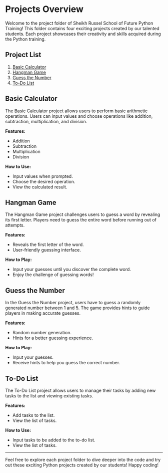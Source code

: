 # Projects Overview

Welcome to the project folder of Sheikh Russel School of Future Python Training! This folder contains four exciting projects created by our talented students. Each project showcases their creativity and skills acquired during the Python training.

## Project List

1. [Basic Calculator](#basic-calculator)
2. [Hangman Game](#hangman-game)
3. [Guess the Number](#guess-the-number)
4. [To-Do List](#to-do-list)

## Basic Calculator

The Basic Calculator project allows users to perform basic arithmetic operations. Users can input values and choose operations like addition, subtraction, multiplication, and division.

**Features:**
- Addition
- Subtraction
- Multiplication
- Division

**How to Use:**
- Input values when prompted.
- Choose the desired operation.
- View the calculated result.

## Hangman Game

The Hangman Game project challenges users to guess a word by revealing its first letter. Players need to guess the entire word before running out of attempts.

**Features:**
- Reveals the first letter of the word.
- User-friendly guessing interface.

**How to Play:**
- Input your guesses until you discover the complete word.
- Enjoy the challenge of guessing words!

## Guess the Number

In the Guess the Number project, users have to guess a randomly generated number between 1 and 5. The game provides hints to guide players in making accurate guesses.

**Features:**
- Random number generation.
- Hints for a better guessing experience.

**How to Play:**
- Input your guesses.
- Receive hints to help you guess the correct number.

## To-Do List

The To-Do List project allows users to manage their tasks by adding new tasks to the list and viewing existing tasks.

**Features:**
- Add tasks to the list.
- View the list of tasks.

**How to Use:**
- Input tasks to be added to the to-do list.
- View the list of tasks.

---

Feel free to explore each project folder to dive deeper into the code and try out these exciting Python projects created by our students! Happy coding!
